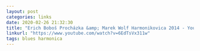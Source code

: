 ```yaml
---
layout: post
categories: links
date: 2020-02-26 21:32:30
title: "Erich Boboš Procházka &amp; Marek Wolf Harmonikovica 2014 - YouTube"
linkurl: "https://www.youtube.com/watch?v=6EdTsVx311w"
tags: blues harmonica
---
```


